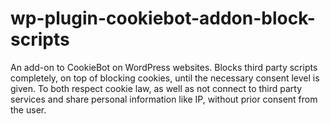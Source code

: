 # wp-plugin-cookiebot-addon-block-scripts
An add-on to CookieBot on WordPress websites. Blocks third party scripts completely, on top of blocking cookies, until the necessary consent level is given. To both respect cookie law, as well as not connect to third party services and share personal information like IP, without prior consent from the user.

